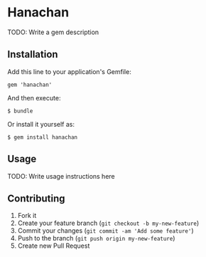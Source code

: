 # Hanachan

TODO: Write a gem description

## Installation

Add this line to your application's Gemfile:

    gem 'hanachan'

And then execute:

    $ bundle

Or install it yourself as:

    $ gem install hanachan

## Usage

TODO: Write usage instructions here

## Contributing

1. Fork it
2. Create your feature branch (`git checkout -b my-new-feature`)
3. Commit your changes (`git commit -am 'Add some feature'`)
4. Push to the branch (`git push origin my-new-feature`)
5. Create new Pull Request
